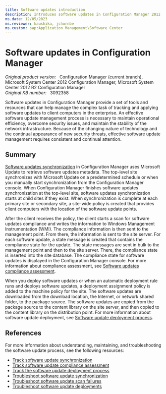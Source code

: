 ```yaml
---
title: Software updates introduction
description: Introduces software updates in Configuration Manager 2012 and 2012 R2.
ms.date: 12/05/2023
ms.reviewer: kaushika, jchornbe
ms.custom: sap:Application Management\Software Center
---
```

# Software updates in Configuration Manager

_Original product version:_ &nbsp; Configuration Manager (current branch), Microsoft System Center 2012 Configuration Manager, Microsoft System Center 2012 R2 Configuration Manager  
_Original KB number:_ &nbsp; 3092358

Software updates in Configuration Manager provide a set of tools and resources that can help manage the complex task of tracking and applying software updates to client computers in the enterprise. An effective software update management process is necessary to maintain operational efficiency, overcome security issues, and maintain the stability of the network infrastructure. Because of the changing nature of technology and the continual appearance of new security threats, effective software update management requires consistent and continual attention.

## Summary

[Software updates synchronization](/mem/configmgr/sum/understand/software-updates-introduction#BKMK_Synchronization) in Configuration Manager uses Microsoft Update to retrieve software updates metadata. The top-level site synchronizes with Microsoft Update on a predetermined schedule or when you manually start synchronization from the Configuration Manager console. When Configuration Manager finishes software updates synchronization at the top-level site, software updates synchronization starts at child sites if they exist. When synchronization is complete at each primary site or secondary site, a site-wide policy is created that provides client computers with the location of the software update points.

After the client receives the policy, the client starts a scan for software updates compliance and writes the information to Windows Management Instrumentation (WMI). The compliance information is then sent to the management point. From there, the information is sent to the site server. For each software update, a state message is created that contains the compliance state for the update. The state messages are sent in bulk to the management point and then to the site server. There, the compliance state is inserted into the site database. The compliance state for software updates is displayed in the Configuration Manager console. For more information about compliance assessment, see [Software updates compliance assessment](/mem/configmgr/sum/understand/software-updates-introduction#BKMK_SUMCompliance).

When you deploy software updates or when an automatic deployment rule runs and deploys software updates, a deployment assignment policy is added to the machine policy for the site. The software updates are downloaded from the download location, the Internet, or network shared folder, to the package source. The software updates are copied from the package source to the content library on the site server, and then copied to the content library on the distribution point. For more information about software update deployment, see [Software update deployment process](/mem/configmgr/sum/understand/software-updates-introduction#BKMK_DeploymentProcess).

## References

For more information about understanding, maintaining, and troubleshooting the software update process, see the following resources:

- [Track software update synchronization](track-software-update-synchronization.md)
- [Track software update compliance assessment](track-software-update-compliance-assessment.md)
- [Track the software update deployment process](track-software-update-deployment-process.md)
- [Troubleshoot software update synchronization](troubleshoot-software-update-synchronization.md)
- [Troubleshoot software update scan failures](troubleshoot-software-update-scan-failures.md)
- [Troubleshoot software update deployments](troubleshoot-software-update-deployments.md)
